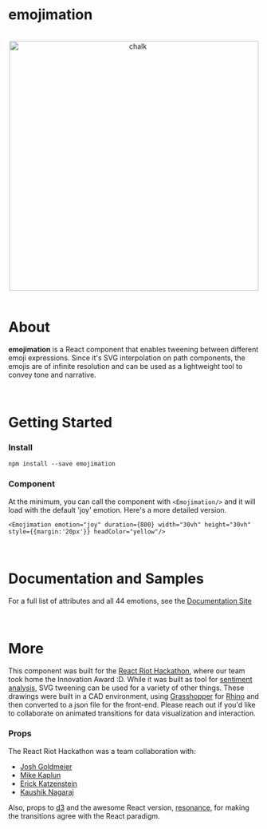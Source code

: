 # emojimation
<br/>

<div align="center">
<a href="https://ekatzenstein.github.io/emojimation" target="_blank"/>
	<img width="500" src="https://github.com/ekatzenstein/emojimation/blob/master/emoji.gif?raw=true" alt="chalk">
</a>
</div>

<br/>

# About
<strong>emojimation</strong> is a React component that enables tweening between different emoji expressions. Since it's SVG interpolation on path components, the emojis are of infinite resolution and can be used as a lightweight tool to convey tone and narrative.

<br/>

# Getting Started

### Install
```npm install --save emojimation```

### Component
At the minimum, you can call the component with `<Emojimation/>` and it will load with the default 'joy' emotion. Here's a more detailed version.

``` <Emojimation emotion="joy" duration={800} width="30vh" height="30vh" style={{margin:'20px'}} headColor="yellow"/> ```

<br/>

# Documentation and Samples
For a full list of attributes and all 44 emotions, see the [Documentation Site](https://ekatzenstein.github.io/emojimation/)

<br/>

# More
This component was built for the [React Riot Hackathon](https://www.reactriot.com/entries/301-reactmeisters), where our team took home the Innovation Award :D. While it was built as tool for [sentiment analysis](https://www.ibm.com/watson/developercloud/tone-analyzer.html), SVG tweening can be used for a variety of other things. These drawings were built in a CAD environment, using [Grasshopper](http://www.grasshopper3d.com/) for [Rhino](https://www.rhino3d.com/) and then converted to a json file for the front-end. Please reach out if you'd like to collaborate on animated transitions for data visualization and interaction.

### Props
The React Riot Hackathon was a team collaboration with:
* [Josh Goldmeier](https://github.com/joshuagoldmeier)
* [Mike Kaplun](https://github.com/mishaetaya)
* [Erick Katzenstein](https://github.com/ekatzenstein)
* [Kaushik Nagaraj](https://github.com/knxyzkn)

Also, props to [d3](https://d3js.org/) and the awesome React version, [resonance](https://www.npmjs.com/package/resonance), for making the transitions agree with the React paradigm.

